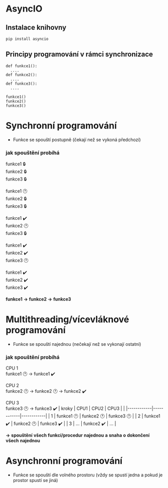 # AsyncIO 


## Instalace knihovny
```
pip install asyncio
```
## Principy programování v rámci synchronizace
```
def funkce1():
  ....
def funkce2():
  ....
def funkce3():
  ....
```
```
funkce1()
funkce2()
funkce3()
```
# Synchronní programování
+ Funkce se spouští postupně (čekají než se vykoná předchozí)
### jak spouštění probíhá
funkce1 🔒  
funkce2 🔒  
funkce3 🔒  

funkce1 🕐  
funkce2 🔒  
funkce3 🔒  

funkce1 ✔️  
funkce2 🕐  
funkce3 🔒  

funkce1 ✔️  
funkce2 ✔️  
funkce3 🕐  

funkce1 ✔️  
funkce2 ✔️  
funkce3 ✔️  

**funkce1** **->** **funkce2** **->** **funkce3**

# Multithreading/vícevláknové programování
+ Funkce se spouští najednou (nečekají než se vykonají ostatní)
### jak spouštění probíhá
CPU 1  
funkce1 🕐 -> funkce1 ✔️

CPU 2  
funkce2 🕐 -> funkce2 🕐 -> funkce2 ✔️

CPU 3  
funkce3 🕐 -> funkce3 ✔️
| kroky | CPU1       | CPU2       | CPU3       |
|  |------------|------------|------------|
| 1 | funkce1 🕐 | funkce2 🕐 | funkce3 🕐 |
| 2 | funkce1 ✔️ | funkce2 🕐 | funkce3 ✔️ |
| 3 | ...        | funkce2 ✔️ | ...        |


**->** **spouštění** **všech** **funkcí/procedur** **najednou** **a** **snaha** **o** **dokončení** **všech** **najednou**

# Asynchronní programování
+ Funkce se spouští dle volného prostoru (vždy se spustí jedna a pokud je prostor spustí se jiná)

